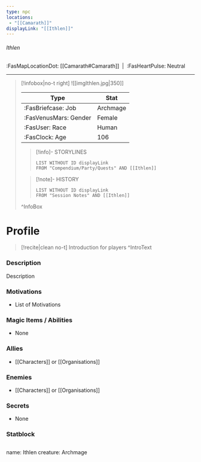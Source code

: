 ```yaml
---
type: npc
locations:
 - "[[Camarath]]"
displayLink: "[[Ithlen]]"
---
```

###### Ithlen
<span class="sub2">:FasMapLocationDot: [[Camarath#Camarath]]&nbsp;&nbsp;|&nbsp;&nbsp;:FasHeartPulse: Neutral </span>
___

> [!infobox|no-t right]
> ![[imgIthlen.jpg|350]]
>
> | Type | Stat |
> | ---- | ---- |
> | :FasBriefcase: Job |  Archmage |
> | :FasVenusMars: Gender | Female |
> | :FasUser: Race | Human |
> | :FasClock: Age | 106 |
>
>> [!info]- STORYLINES
>>```dataview
>>LIST WITHOUT ID displayLink
>>FROM "Compendium/Party/Quests" AND [[Ithlen]]
>
>>[!note]- HISTORY
>>```dataview
>>LIST WITHOUT ID displayLink
>>FROM "Session Notes" AND [[Ithlen]]
>
>^InfoBox

# Profile

> [!recite|clean no-t]
>	Introduction for players
>^IntroText

### Description
Description

### Motivations
- List of Motivations

### Magic Items / Abilities
- None
 
### Allies
- [[Characters]] or [[Organisations]]

### Enemies
- [[Characters]] or [[Organisations]]

### Secrets
- None

### Statblock
>```statblock
name: Ithlen
creature: Archmage